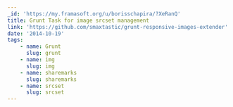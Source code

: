 ```yaml
---
_id: 'https://my.framasoft.org/u/borisschapira/?XeRanQ'
title: Grunt Task for image srcset management
link: 'https://github.com/smaxtastic/grunt-responsive-images-extender'
date: '2014-10-19'
tags:
    - name: Grunt
      slug: grunt
    - name: img
      slug: img
    - name: sharemarks
      slug: sharemarks
    - name: srcset
      slug: srcset
---
```


<div class="markdown"><p></p></div>
